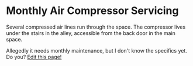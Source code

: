 # Monthly Air Compressor Servicing

Several compressed air lines run through the space. The compressor lives under
the stairs in the alley, accessible from the back door in the main space.

Allegedly it needs monthly maintenance, but I don't know the specifics yet. Do
you? [Edit this page!](https://github.com/Air-Light-Time-Space/the_manual/edit/main/src/air_compressor.md)

